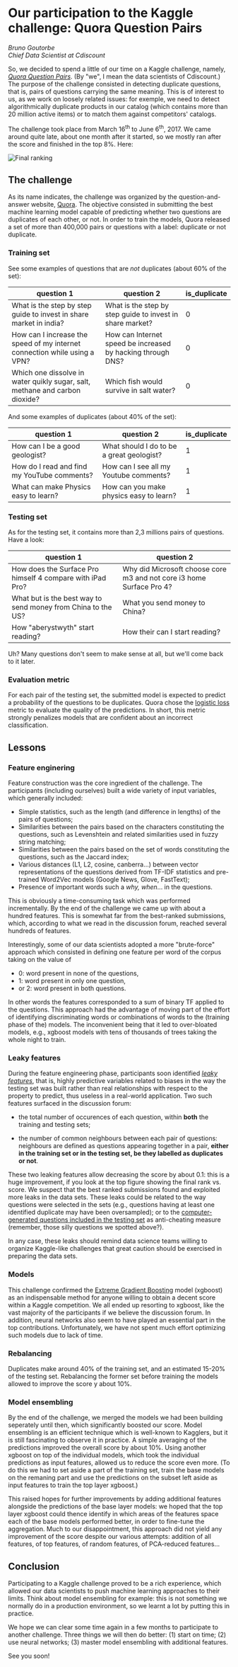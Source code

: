 # Our participation to the Kaggle challenge: Quora Question Pairs

_Bruno Goutorbe_<br>
_Chief Data Scientist at Cdiscount_

So, we decided to spend a little of our time on a Kaggle challenge, 
namely, [_Quora Question Pairs_](https://www.kaggle.com/c/quora-question-pairs).
(By "we", I mean the data scientists of Cdiscount.) 
The purpose of the
challenge consisted in detecting duplicate questions, that is, pairs 
of questions carrying the same meaning. This is of interest
to us, as we work on loosely related issues: for exemple, 
we need to detect algorithmically duplicate products in our catalog
(which contains more than 20 million active items) or to match them
against competitors' catalogs.

The challenge took place from March 16<sup>th</sup> to June 
6<sup>th</sup>, 2017. We came around quite late, 
about one month after it started, so we mostly ran after the score and
finished in the top 8%. Here:
 
![](../images/DataScience/kaggle-quora-final-ranking.png "Final ranking")

## The challenge

As its name indicates, the challenge was organized by the 
question-and-answer website, [Quora](https://www.quora.com/).
The objective consisted in submitting the best machine learning model
capable of predicting whether two questions are duplicates of each other,
or not. In order to train the models, Quora released a set of more than
400,000 pairs or questions with a label: duplicate or not duplicate.

### Training set

See some examples of questions that are _not_ duplicates (about 60% of the set):

question 1 | question 2 | is_duplicate
-----------|------------|------------
What is the step by step guide to invest in share market in india? | What is the step by step guide to invest in share market? | 0
How can I increase the speed of my internet connection while using a VPN? | How can Internet speed be increased by hacking through DNS? | 0
Which one dissolve in water quikly sugar, salt, methane and carbon dioxide? | Which fish would survive in salt water? | 0

And some examples of duplicates (about 40% of the set):

question 1 | question 2 | is_duplicate
-----------|------------|------------
How can I be a good geologist? | What should I do to be a great geologist? | 1
How do I read and find my YouTube comments? | How can I see all my Youtube comments? | 1
What can make Physics easy to learn? | How can you make physics easy to learn? | 1

### Testing set

As for the testing set, it contains more than 2,3 millions pairs of 
questions. Have a look:

question 1 | question 2
-----------|-----------
How does the Surface Pro himself 4 compare with iPad Pro? | Why did Microsoft choose core m3 and not core i3 home Surface Pro 4?
What but is the best way to send money from China to the US? | What you send money to China?
How "aberystwyth" start reading? | How their can I start reading?

Uh? Many questions don't seem to make sense at all, but
we'll come back to it later.

### Evaluation metric

For each pair of the testing set, the submitted model is expected to
predict a probability of the questions to be duplicates.
Quora chose the [logistic loss](http://scikit-learn.org/stable/modules/generated/sklearn.metrics.log_loss.html)
metric to evaluate the quality of the predictions. In short, this metric
strongly penalizes models that are confident about an incorrect
classification.

## Lessons

### Feature enginering

Feature construction was the core ingredient of the challenge. The participants
(including ourselves) built a wide variety of input variables, which generally 
included:
- Simple statistics, such as the length (and difference in lengths) of the 
pairs of questions;
- Similarities between the pairs based on the characters constituting the questions,
such as Levenshtein and related similarities used in fuzzy string matching;
- Similarities between the pairs based on the set of words constituting the 
questions, such as the Jaccard index;
- Various distances (L1, L2, cosine, canberra...) between vector representations
of the questions derived from TF-IDF statistics and pre-trained Word2Vec models 
(Google News, Glove, FastText);
- Presence of important words such a _why, when_... in the questions.

This is obviously a time-consuming task which was performed incrementally. 
By the end of the challenge we came up with about a hundred features. This is
somewhat far from the best-ranked submissions, which, according to what we
read in the discussion forum, reached several hundreds of features.

Interestingly, some of our data scientists adopted a more "brute-force" approach
which consisted in defining one feature per word of the corpus taking on the
value of 
- 0: word present in none of the questions, 
- 1: word present in only one question, 
- or 2: word present in both questions.

In other words the features corresponded to a sum of binary TF applied to the
questions. This approach had the advantage of moving part of the effort of
identifying discriminating words or combinations of words to the (training phase
of the) models. The inconvenient being that it led to over-bloated models,
e.g., xgboost models with tens of thousands of trees taking the whole night
to train.
  
### Leaky features

During the feature engineering phase, participants soon identified
[_leaky features_](https://www.kaggle.com/wiki/Leakage), that is, highly
predictive variables related to biases in the way the testing set was built
rather than real relationships with respect to the property to predict, thus
useless in a real-world application. Two such features surfaced in the discussion
forum:

- the total number of occurences of each question, within __both__ 
the training and testing sets;

- the number of common neighbours between each pair of questions:
neighbours are defined as questions appearing together in a
pair, __either in the training set or in the testing set, be they
labelled as duplicates or not__.

These two leaking features allow decreasing the score by about 0.1:
this is a huge improvement, if you look at the top figure showing
the final rank vs. score. We suspect that the best ranked submissions
found and exploited more leaks in the data sets. These leaks could
be related to the way questions were selected in the sets (e.g.,
questions having at least one identified duplicate may have been
oversampled); or to the [computer-generated questions included
in the testing set](https://www.kaggle.com/c/quora-question-pairs/data)
as anti-cheating measure (remember, those silly questions
we spotted above?).

In any case, these leaks should remind data science teams willing
to organize Kaggle-like challenges that great caution should be
exercised in preparing the data sets.
  
### Models

This challenge confirmed the 
[Extreme Gradient Boosting](http://xgboost.readthedocs.io/en/latest/])
model (xgboost) as an indispensable method for anyone willing to obtain a 
decent score within a Kaggle competition. We all ended up resorting
to xgboost, like the vast majority of the participants if we believe
the discussion forum. In addition, neural networks also seem to
have played an essential part in the top contributions.
Unfortunately, we have not spent much effort optimizing such models 
due to lack of time.
  
### Rebalancing

Duplicates make around 40% of the training set, and an estimated
15-20% of the testing set. Rebalancing the former set before
training the models allowed to improve the score y about 10%.

### Model ensembling

By the end of the challenge, we merged the models we had been
building seperately until then, which significantly boosted 
our score. Model ensembling is an efficient technique which is
well-known to Kagglers, but it is still fascinating to observe
it in practice. A simple averaging of the predictions improved
the overall score by about 10%. Using another xgboost on top
of the individual models, which took the individual predictions
as input features, allowed us to reduce the score even more.
(To do this we had to set aside a part of the training set,
train the base models on the remaning part and use the predictions
on the subset left aside as input features to train the
top layer xgboost.)

This raised hopes for further
improvements by adding additional features alongside the
predictions of the base layer models: we hoped that the top layer
xgboost could thence identify in which areas of the features space
each of the base models performed better, in order to fine-tune
the aggregation. Much to our disappointment, this approach did not
yield any improvement of the score despite our various attempts:
addition of all features, of top features, of random features,
of PCA-reduced features...

## Conclusion

Participating to a Kaggle challenge proved to be a rich experience,
which allowed our data scientists to push machine learning 
approaches to their limits. Think about model ensembling for
example: this is not something we normally do in a production
environment, so we learnt a lot by putting this in practice.

We hope we can clear some time again in a few months to participate
to another challenge. Three things we will then do better: (1)
start on time; (2) use neural networks; (3) master model ensembling
with additional features.

See you soon!